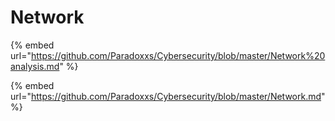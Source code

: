 # Network

{% embed url="https://github.com/Paradoxxs/Cybersecurity/blob/master/Network%20analysis.md" %}

{% embed url="https://github.com/Paradoxxs/Cybersecurity/blob/master/Network.md" %}
